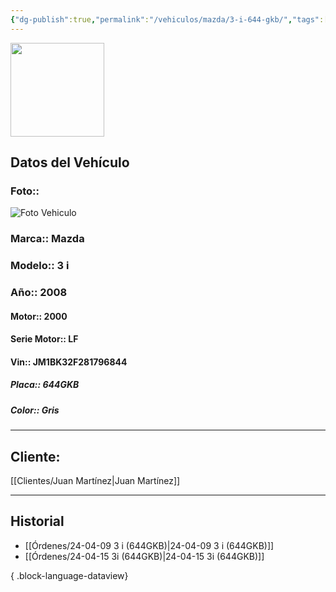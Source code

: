 ```yaml
---
{"dg-publish":true,"permalink":"/vehiculos/mazda/3-i-644-gkb/","tags":["Mazda"]}
---
```


<img src="https://lh3.googleusercontent.com/d/137fl3TIZ0-PU8b-Pt0bsjclwHub_u78G" width="150">

## Datos del Vehículo 
### Foto:: 
<img src="https://lh3.googleusercontent.com/d/1QtiQW7oh5VmJn0Q5OppBIWNnP4S8ZasR" Alt="Foto Vehiculo">

### Marca:: Mazda 
### Modelo:: 3 i
### Año:: 2008
#### Motor:: 2000
#### Serie Motor:: LF
#### Vin:: JM1BK32F281796844
##### Placa:: 644GKB
##### Color:: Gris
---

## Cliente:

[[Clientes/Juan Martínez\|Juan Martínez]]

---

## Historial

- [[Órdenes/24-04-09 3 i (644GKB)\|24-04-09 3 i (644GKB)]]
- [[Órdenes/24-04-15 3i (644GKB)\|24-04-15 3i (644GKB)]]

{ .block-language-dataview} 